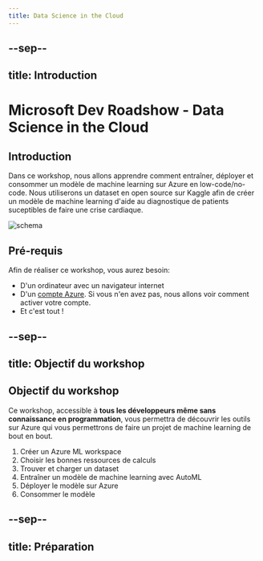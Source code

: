 ```yaml
---
title: Data Science in the Cloud
---
```


--sep--
---
title: Introduction
---

# Microsoft Dev Roadshow - Data Science in the Cloud

## Introduction

Dans ce workshop, nous allons apprendre comment entraîner, déployer et consommer un modèle de machine learning sur Azure en low-code/no-code. Nous utiliserons un dataset en open source sur Kaggle afin de créer un modèle de machine learning d'aide au diagnostique de patients suceptibles de faire une crise cardiaque. 

![schema](umages/schema.png)

## Pré-requis

Afin de réaliser ce workshop, vous aurez besoin: 

- D'un ordinateur avec un navigateur internet
- D'un [compte Azure](https://ms.portal.azure.com/). Si vous n'en avez pas, nous allons voir comment activer votre compte.
- Et c'est tout !

--sep--
---
title: Objectif du workshop
---

## Objectif du workshop

Ce workshop, accessible à **tous les développeurs même sans connaissance en programmation**, vous permettra de découvrir les outils sur Azure qui vous permettrons de faire un projet de machine learning de bout en bout. 

1. Créer un Azure ML workspace
2. Choisir les bonnes ressources de calculs
3. Trouver et charger un dataset
4. Entraîner un modèle de machine learning avec AutoML
5. Déployer le modèle sur Azure
6. Consommer le modèle

--sep--
---
title: Préparation
---
